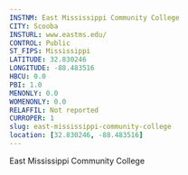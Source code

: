 ```yaml
---
INSTNM: East Mississippi Community College
CITY: Scooba
INSTURL: www.eastms.edu/
CONTROL: Public
ST_FIPS: Mississippi
LATITUDE: 32.830246
LONGITUDE: -88.483516
HBCU: 0.0
PBI: 1.0
MENONLY: 0.0
WOMENONLY: 0.0
RELAFFIL: Not reported
CURROPER: 1
slug: east-mississippi-community-college
location: [32.830246, -88.483516]
---
```

East Mississippi Community College